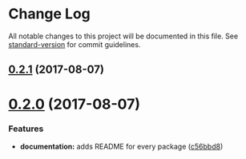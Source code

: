 # Change Log

All notable changes to this project will be documented in this file.
See [standard-version](https://github.com/conventional-changelog/standard-version) for commit guidelines.

<a name="0.2.1"></a>
## [0.2.1](https://github.com/wemake-services/remark-lint-are-links-valid/compare/remark-lint-are-links-valid-core@0.2.0...remark-lint-are-links-valid-core@0.2.1) (2017-08-07)




<a name="0.2.0"></a>
# [0.2.0](https://github.com/wemake-services/remark-lint-are-links-valid/compare/remark-lint-are-links-valid-core@0.1.0...remark-lint-are-links-valid-core@0.2.0) (2017-08-07)


### Features

* **documentation:** adds README for every package ([c56bbd8](https://github.com/wemake-services/remark-lint-are-links-valid/commit/c56bbd8))
